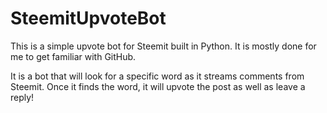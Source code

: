# SteemitUpvoteBot
This is a simple upvote bot for Steemit built in Python. It is mostly done for me to get familiar with GitHub.


It is a bot that will look for a specific word as it streams comments from Steemit. Once it finds the word, it will upvote the post as well as leave a reply!
